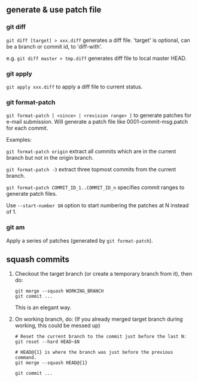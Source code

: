 ## generate & use patch file

### git diff

`git diff [target] > xxx.diff` generates a diff file. 'target' is optional, can be a branch or commit id, to 'diff-with'.

e.g. `git diff master > tmp.diff` generates diff file to local master HEAD.

### git apply

`git apply xxx.diff` to apply a diff file to current status.

### git format-patch

`git format-patch [ <since> | <revision range> ]` to generate patches for e-mail submission. Will generate a patch file like 0001-commit-msg.patch for each commit. 

Examples:

`git format-patch origin` extract all commits which are in the current branch but not in the origin branch.

`git format-patch -3` extract three topmost commits from the current branch.

`git format-patch COMMIT_ID_1..COMMIT_ID_n` specifies commit ranges to generate patch files.

Use `--start-number $N` option to start numbering the patches at N instead of 1.

### git am

Apply a series of patches (generated by `git format-patch`).


## squash commits

1. Checkout the target branch (or create a temporary branch from it), then do:

   ```
   git merge --squash WORKING_BRANCH
   git commit ...
   ```

   This is an elegant way.

2. On working branch, do: (If you already merged target branch during working, this could be messed up)

   ```
   # Reset the current branch to the commit just before the last N:
   git reset --hard HEAD~$N
   
   # HEAD@{1} is where the branch was just before the previous command.
   git merge --squash HEAD@{1}
   
   git commit ...
   ```
